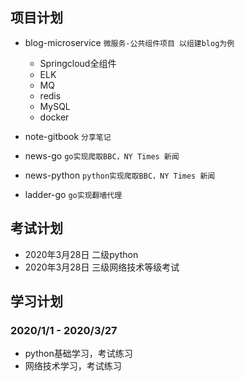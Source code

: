 ## 项目计划

* blog-microservice `微服务-公共组件项目 以组建blog为例`
  * Springcloud全组件
  * ELK
  * MQ
  * redis
  * MySQL
  * docker
  

* note-gitbook `分享笔记`

* news-go  `go实现爬取BBC，NY Times 新闻`

* news-python  `python实现爬取BBC，NY Times 新闻`

* ladder-go `go实现翻墙代理`

## 考试计划
 
 * 2020年3月28日 二级python
 * 2020年3月28日 三级网络技术等级考试
 
## 学习计划
 ### 2020/1/1 - 2020/3/27
 * python基础学习，考试练习
 * 网络技术学习，考试练习
 
 
